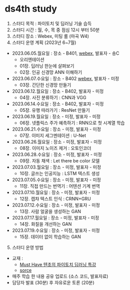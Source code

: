# ds4th study
1) 스터디 목적 : 파이토치 및 딥러닝 기술 습득
2) 스터디 시간 : 월, 수, 목 중 점심 12시 부터 50분
3) 스터디 장소 : Webex, 미팅 룸 (마곡 W4)
4) 스터디 운영 계획 (2023년 6~7월)

- 2023.06.05.월요일 : 장소 - B401, [webex](https://lgehq.webex.com/lgehq/e.php?MTID=ma5042c254571bb6e88e35e3abec65fc6), 발표자 - 송C
  - 오리엔테이션
  - 01장. 딥러닝 한눈에 살펴보기
  - 02장. 인공 신경망 ANN 이해하기 
- 2023.06.07.수요일 : 장소 - B402 [webex](https://lgehq.webex.com/lgehq/e.php?MTID=m7a0138201b1294569cc7d54b2bc564f3), 발표자 - 미정
  - 03장. 간단한 신경망 만들기
- 2023.06.12.월요일 : 장소 - B402, 발표자 - 미정
  - 04장. 사진 분류하기 : CNN과 VGG
- 2023.06.14.수요일 : 장소 - B402, 발표자 - 미정
  - 05장. 유행 따라가기 : ResNet 만들기
- 2023.06.19.월요일 : 장소 - 미정, 발표자 - 미정
  - 06장. 넷플릭스 주가 예측하기 : RNN으로 첫 시계열 학습
- 2023.06.21.수요일 : 장소 - 미정, 발표자 - 미정
  - 07장. 이미지 세그멘테이션 : U-Net
- 2023.06.26.월요일 : 장소 - 미정, 발표자 - 미정
  - 08장. 이미지 노이즈 제거 : 오토인코더
- 2023.06.28.수요일 : 장소 - 미정, 발표자 - 미정
  - 09장. 자동 채색 : Let there be color 모델
- 2023.07.03.월요일 : 장소 - 미정, 발표자 - 미정
  - 10장. 글쓰는 인공지능 : LSTM 텍스트 생성
- 2023.07.05.수요일 : 장소 - 미정, 발표자 - 미정
  - 11장. 직접 만드는 번역기 : 어텐션 기계 번역
- 2023.07.10.월요일 : 장소 - 미정, 발표자 - 미정
  - 12장. 캡챠 텍스트 인식 : CRNN+GRU
- 2023.07.12.수요일 : 장소 - 미정, 발표자 - 미정
  - 13장. 사람 얼굴을 생성하는 GAN
- 2023.07.17.월요일 : 장소 - 미정, 발표자 - 미정
  - 14장. 화질을 개선하는 GAN
- 2023.07.19.수요일 : 장소 - 미정, 발표자 - 미정
  - 15장. 데이터 없이 학습하는 GAN

5) 스터디 운영 방법
- 교재 : 
  - [Must Have 텐초의 파이토치 딥러닝 특강](https://www.millie.co.kr/v3/bookDetail/179572834?referrer=searchResult)
  - [sorce](https://github.com/gilbutITbook/080289)
- 매주 학습 한 내용 공유 업로드 (소스 코드, 발표자료)
- 담당자 발표 (30분) 후 자유로운 토론 (20분)
